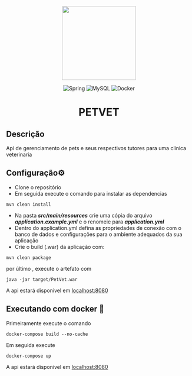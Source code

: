 
<center>
<img src="https://static.vecteezy.com/system/resources/previews/009/303/117/non_2x/cat-paw-clipart-design-illustration-free-png.png" width="200" height="200">

<div>

![Spring](https://img.shields.io/badge/spring-%236DB33F.svg?style=for-the-badge&logo=spring&logoColor=white)
![MySQL](https://img.shields.io/badge/mysql-%2300f.svg?style=for-the-badge&logo=mysql&logoColor=white)
![Docker](https://img.shields.io/badge/docker-%230db7ed.svg?style=for-the-badge&logo=docker&logoColor=white)
</div>

# PETVET
</center>




## Descrição

Api de gerenciamento de pets e seus respectivos tutores para uma clinica veterinaria

## Configuração⚙️

- Clone o repositório
- Em seguida execute o comando  para instalar as dependencias
```shell
mvn clean install
```
- Na pasta **_src/main/resources_** crie uma cópia do arquivo **_application.example.yml_** e o renomeie para **_application.yml_**
- Dentro do application.yml defina as propriedades de conexão com o banco de dados e configurações para o ambiente adequados da sua aplicação
- Crie o build (.war) da aplicação com:
```shell
mvn clean package
```
por último , execute o artefato com

```shell
java -jar target/PetVet.war
```
A api estará disponivel em <a href="http://localhost:8080">localhost:8080</a>


## Executando com docker 🐳

Primeiramente execute o comando

```
docker-compose build --no-cache
```

Em seguida execute

```
docker-compose up
```




A api estará disponivel em <a href="http://localhost:8080">localhost:8080</a>
